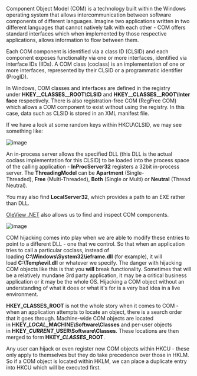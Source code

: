 Component Object Model (COM) is a technology built within the Windows operating system that allows intercommunication between software components of different languages. Imagine two applications written in two different languages that cannot natively talk with each other - COM offers standard interfaces which when implemented by those respective applications, allows information to flow between them.

Each COM component is identified via a class ID (CLSID) and each component exposes functionality via one or more interfaces, identified via interface IDs (IIDs). A COM class (coclass) is an implementation of one or more interfaces, represented by their CLSID or a programmatic identifier (ProgID).

In Windows, COM classes and interfaces are defined in the registry under **HKEY__CLASSES__ROOT\CLSID** and **HKEY__CLASSES__ROOT\Interface** respectively. There is also registration-free COM (RegFree COM) which allows a COM component to exist without using the registry. In this case, data such as CLSID is stored in an XML manifest file.

If we have a look at some random keys within HKCU\CLSID, we may see something like:

![image](https://github.com/LeThanhkosogian/Learn-Cobalt-Strike/assets/97555997/82169a13-a7b4-4449-96b8-ac6fe07c4c9b)


An in-process server allows the specified DLL (this DLL is the actual coclass implementation for this CLSID) to be loaded into the process space of the calling application - **InProcServer32** registers a 32bit in-process server. The **ThreadingModel** can be **Apartment** (Single-Threaded), **Free** (Multi-Threaded), **Both** (Single or Multi) or **Neutral** (Thread Neutral).

You may also find **LocalServer32**, which provides a path to an EXE rather than DLL.

[OleView .NET](https://github.com/tyranid/oleviewdotnet) also allows us to find and inspect COM components.

![image](https://github.com/LeThanhkosogian/Learn-Cobalt-Strike/assets/97555997/9c7c9f50-7021-4063-ba1c-7cb3ca30fa01)


COM hijacking comes into play when we are able to modify these entries to point to a different DLL - one that we control. So that when an application tries to call a particular coclass, instead of loading **C:\\Windows\\System32\\ieframe.dll** (for example), it will load **C:\Temp\evil.dll** or whatever we specify. The danger with hijacking COM objects like this is that you **will** break functionality. Sometimes that will be a relatively mundane 3rd party application, it may be a critical business application or it may be the whole OS. Hijacking a COM object without an understanding of what it does or what it's for is a very bad idea in a live environment.

**HKEY_CLASSES_ROOT** is not the whole story when it comes to COM - when an application attempts to locate an object, there is a search order that it goes through. Machine-wide COM objects are located in **HKEY\__LOCAL_\_MACHINE\\Software\\Classes** and per-user objects in **HKEY\__CURRENT_\_USER\\Software\\Classes**. These locations are then merged to form **HKEY\__CLASSES_\_ROOT**.

Any user can hijack or even register new COM objects within HKCU - these only apply to themselves but they do take precedence over those in HKLM. So if a COM object is located within HKLM, we can place a duplicate entry into HKCU which will be executed first.
